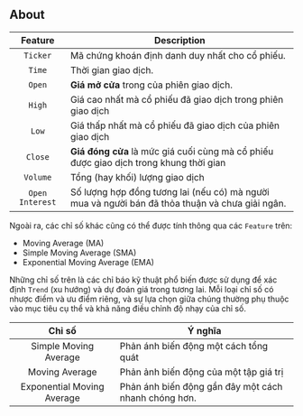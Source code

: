 ## About



|   Feature     | Description |
| :-----------: | ----------- |
|   `Ticker`    | Mã chứng khoán định danh duy nhất cho cổ phiếu. |
|   `Time`      | Thời gian giao dịch. |
|   `Open`      | **Giá mở cửa** trong của phiên giao dịch. |
|   `High`      | Giá cao nhất mà cổ phiếu đã giao dịch trong phiên giao dịch |
|   `Low`       | Giá thấp nhất mà cổ phiếu đã giao dịch của phiên giao dịch |
|   `Close`     | **Giá đóng cửa** là mức giá cuối cùng mà cổ phiếu được giao dịch trong khung thời gian |
|   `Volume`    | Tổng (hay khối) lượng giao dịch |
|   `Open Interest` | Số lượng hợp đồng tương lai (nếu có) mà người mua và người bán đã thỏa thuận và chưa giải ngân. |

Ngoài ra, các chỉ số khác cũng có thể được tính thông qua các `Feature` trên:
- Moving Average (MA)
- Simple Moving Average (SMA)
- Exponential Moving Average (EMA)

Những chỉ số trên là các chỉ báo kỹ thuật phổ biến được sử dụng để xác định `Trend` (xu hướng) và dự đoán giá trong tương lai. Mỗi loại chỉ số có nhược điểm và ưu điểm riêng, và sự lựa chọn giữa chúng thường phụ thuộc vào mục tiêu cụ thể và khả năng điều chỉnh độ nhạy của chỉ số.

|   Chỉ số                      | Ý nghĩa                                   |
| :---------------------------: | ----------------------------------------- |
|   Simple Moving Average       | Phản ánh biến động một cách tổng quát     |
|   Moving Average              | Phản ảnh biến động của một tập giá trị    | 
|   Exponential Moving Average  | Phản ánh biến động gần đây một cách nhanh chóng hơn. |



